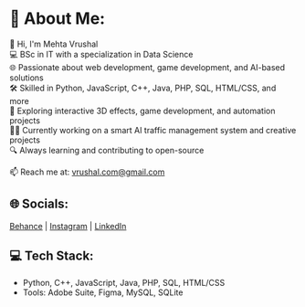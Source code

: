 # 💫 About Me:
👋 Hi, I'm Mehta Vrushal  
💻 BSc in IT with a specialization in Data Science  
🌐 Passionate about web development, game development, and AI-based solutions  
🛠️ Skilled in Python, JavaScript, C++, Java, PHP, SQL, HTML/CSS, and more  
🚀 Exploring interactive 3D effects, game development, and automation projects  
👨‍💻 Currently working on a smart AI traffic management system and creative projects  
🔍 Always learning and contributing to open-source  

📫 Reach me at: vrushal.com@gmail.com

## 🌐 Socials:
[Behance](https://behance.net/nexusgfx) | [Instagram](https://www.instagram.com/mehta_vrushal_09/) | [LinkedIn](https://www.linkedin.com/in/mehta-vrushal)

## 💻 Tech Stack:
- Python, C++, JavaScript, Java, PHP, SQL, HTML/CSS
- Tools: Adobe Suite, Figma, MySQL, SQLite
